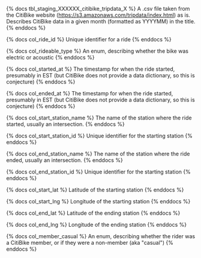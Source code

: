 {% docs tbl_staging_XXXXXX_citibike_tripdata_X %}
A .csv file taken from the CitiBike website (https://s3.amazonaws.com/tripdata/index.html) as is. Describes CitiBike data in a given month (formatted as YYYYMM) in the title. 
{% enddocs %}

{% docs col_ride_id %}
Unique identifier for a ride
{% enddocs %}

{% docs col_rideable_type %}
An enum, describing whether the bike was electric or acoustic
{% enddocs %}

{% docs col_started_at %}
The timestamp for when the ride started, presumably in EST (but CitiBike does not provide a data dictionary, so this is conjecture)
{% enddocs %}

{% docs col_ended_at %}
The timestamp for when the ride started, presumably in EST (but CitiBike does not provide a data dictionary, so this is conjecture)
{% enddocs %}

{% docs col_start_station_name %}
The name of the station where the ride started, usually an intersection.
{% enddocs %}

{% docs col_start_station_id %}
Unique identifier for the starting station
{% enddocs %}

{% docs col_end_station_name %}
The name of the station where the ride ended, usually an intersection.
{% enddocs %}

{% docs col_end_station_id %}
Unique identifier for the starting station
{% enddocs %}

{% docs col_start_lat %}
Latitude of the starting station
{% enddocs %}

{% docs col_start_lng %}
Longitude of the starting station
{% enddocs %}

{% docs col_end_lat %}
Latitude of the ending station
{% enddocs %}

{% docs col_end_lng %}
Longitude of the ending station
{% enddocs %}

{% docs col_member_casual %}
An enum, describing whether the rider was a CitiBike member, or if they were a non-member (aka "casual")
{% enddocs %}